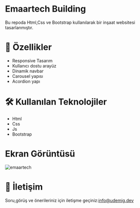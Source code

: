# Emaartech Building

Bu repoda Html,Css ve Bootstrap kullanılarak bir inşaat websitesi tasarlanmıştır.


# 🚀 Özellikler

- Responsive Tasarım
- Kullanıcı dostu arayüz
- Dinamik navbar
- Carousel yapısı
- Acordion yapı

# 🛠️ Kullanılan Teknolojiler

- Html
- Css
- Js
- Bootstrap

# Ekran Görüntüsü
![emaartech](https://github.com/user-attachments/assets/e5aa7e8a-8f9e-43f7-b80b-7ca7761ccee2)

# 📧 İletişim

Soru,görüş ve önerileriniz için iletişme geçiniz:info@udemig.dev
